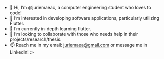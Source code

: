 - 👋 Hi, I’m @juriemaeac, a computer engineering student who loves to code!
- 👀 I’m interested in developing software applications, particularly utilizing Flutter.
- 🌱 I’m currently in-depth learning flutter.
- 💞️ I’m looking to collaborate with those who needs help in their projects/research/thesis.
- 📫 Reach me in my email: juriemaea@gmail.com or message me in LinkedIn! :>

<!---
juriemaeac/juriemaeac is a ✨ special ✨ repository because its `README.md` (this file) appears on your GitHub profile.
You can click the Preview link to take a look at your changes.
--->
